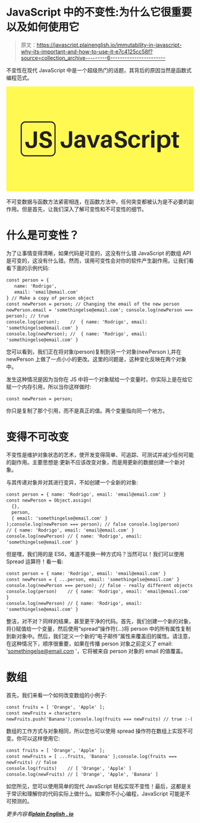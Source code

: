 # JavaScript 中的不变性:为什么它很重要以及如何使用它

> 原文：<https://javascript.plainenglish.io/immutability-in-javascript-why-its-important-and-how-to-use-it-e7c4125cc58f?source=collection_archive---------6----------------------->

不变性在现代 JavaScript 中是一个超级热门的话题，其背后的原因当然是函数式编程范式。

![](img/19be5408e8aa497fe7c6c115f7df33bf.png)

不可变数据与函数方法紧密相连，在函数方法中，任何突变都被认为是不必要的副作用。但是首先，让我们深入了解可变性和不可变性的细节。

# 什么是可变性？

为了让事情变得清晰，如果代码是可变的，这没有什么错 JavaScript 的数组 API 是可变的，这没有什么错。然而，误用可变性会对你的软件产生副作用。让我们看看下面的示例代码:

```
const person = {
   name: 'Rodrigo',
   email: 'email@email.com'
} // Make a copy of person object 
const newPerson = person; // Changing the email of the new person 
newPerson.email = 'somethingelse@email.com'; console.log(newPerson === person); // true 
console.log(person);    //  { name: 'Rodrigo', email: 'somethingelse@email.com' } 
console.log(newPerson); //  { name: 'Rodrigo', email: 'somethingelse@email.com' }
```

您可以看到，我们正在将对象(person)复制到另一个对象(newPerson ),并在 newPerson 上做了一点小小的更改。这里的问题是，这种变化反映在两个对象中。

发生这种情况是因为当你在 JS 中将一个对象赋给一个变量时，你实际上是在给它赋一个内存引用，所以当你这样做时:

```
const newPerson = person;
```

你只是复制了那个引用，而不是真正的值。两个变量指向同一个地方。

# 变得不可改变

不变性是维护对象状态的艺术，使开发变得简单、可追踪、可测试并减少任何可能的副作用。主要思想是:更新不应该改变对象，而是用更新的数据创建一个新对象。

与其传递对象并对其进行变异，不如创建一个全新的对象:

```
const person = { name: 'Rodrigo', email: 'email@email.com' } 
const newPerson = Object.assign(
  {}, 
  person, 
  { email: 'somethingelse@email.com' }
);console.log(newPerson === person); // false console.log(person)    // { name: 'Rodrigo', email: 'email@email.com' } 
console.log(newPerson) // { name: 'Rodrigo', email: 'somethingelse@email.com' }
```

但是嘿，我们用的是 ES6，难道不能换一种方式吗？当然可以！我们可以使用 Spread 运算符！看一看:

```
const person = { name: 'Rodrigo', email: 'email@email.com' } 
const newPerson = { ...person, email: 'somethingelse@email.com' } console.log(newPerson === person); // false - really different objects
console.log(person)    // { name: 'Rodrigo', email: 'email@email.com' } 
console.log(newPerson) // { name: 'Rodrigo', email: 'somethingelse@email.com' }
```

整洁，对不对？同样的结果，甚至更干净的代码。首先，我们创建一个新的对象，将{}赋值给一个变量，然后使用“spread”操作符(…)将 person 中的所有属性复制到新对象中。然后，我们定义一个新的“电子邮件”属性来覆盖旧的属性。请注意，在这种情况下，顺序很重要，如果在传播 person 对象之前定义了 email: 'somethingelse@email.com '，它将被来自 person 对象的 email 的值覆盖。

# 数组

首先，我们来看一个如何改变数组的小例子:

```
const fruits = [ 'Orange', 'Apple' ];
const newFruits = characters newFruits.push('Banana');console.log(fruits === newFruits) // true :-(
```

数组的工作方式与对象相同，所以您也可以使用 spread 操作符在数组上实现不可变。你可以这样使用它:

```
const fruits = [ 'Orange', 'Apple' ];
const newFruits = [ ...fruits, 'Banana' ];console.log(fruits === newFruits) // false 
console.log(fruits)    // [ 'Orange', 'Apple' ] 
console.log(newFruits) // [ 'Orange', 'Apple', 'Banana' ]
```

如您所见，您可以使用简单的现代 JavaScript 轻松实现不变性！最后，这都是关于常识和理解你的代码实际上做什么。如果你不小心编程，JavaScript 可能是不可预测的。

*更多内容看*[***plain English . io***](http://plainenglish.io/)